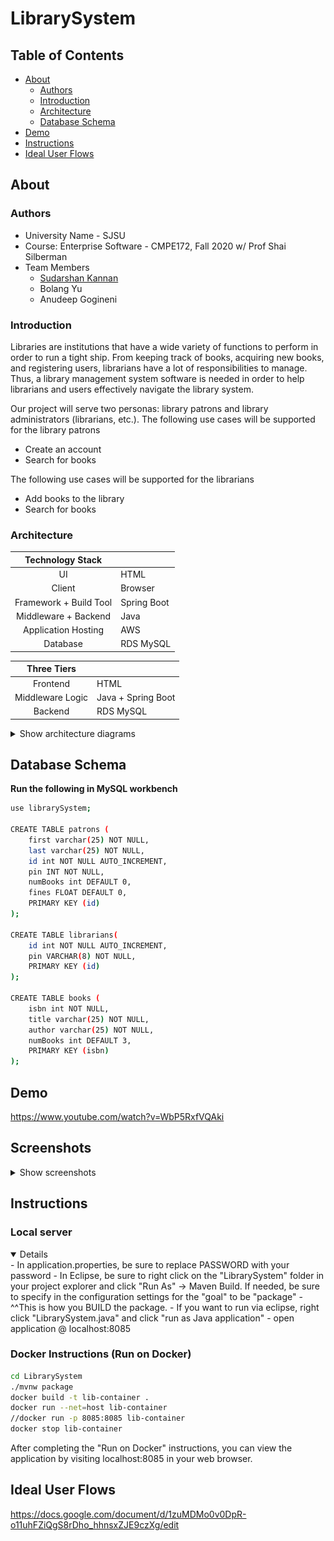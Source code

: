 # LibrarySystem

## Table of Contents
- [About](#about)
    - [Authors](#authors)
    - [Introduction](#introduction)
    - [Architecture](#architecture)
    - [Database Schema](#database-schema)
 - [Demo](#demo)
 - [Instructions](#instructions)
 - [Ideal User Flows](#ideal-user-flows)

## About
### Authors
- University Name - SJSU
- Course: Enterprise Software - CMPE172, Fall 2020 w/ Prof Shai Silberman
- Team Members
    - [Sudarshan Kannan](https://github.com/sudarshankannan)
    - Bolang Yu
    - Anudeep Gogineni

### Introduction
Libraries are institutions that have a wide variety of functions to perform in order to run a tight ship. From keeping track of books, acquiring new books, and registering users, librarians have a lot of responsibilities to manage. Thus, a library management system software is needed in order to help librarians and users effectively navigate the library system.

Our project will serve two personas: library patrons and library administrators (librarians,
etc.).
The following use cases will be supported for the library patrons
- Create an account
- Search for books

The following use cases will be supported for the librarians
- Add books to the library
- Search for books


### Architecture
| **Technology Stack**     |                       |
| :----------: | :------------------- |
| UI | HTML |
| Client | Browser |
| Framework + Build Tool  | Spring Boot |
| Middleware + Backend   | Java |
| Application Hosting  | AWS |
| Database        | RDS MySQL |

| **Three Tiers** |               |
| :----------: | :------------------- |
| Frontend | HTML |
| Middleware Logic | Java + Spring Boot|
| Backend  | RDS MySQL |

<details>
    <summary>Show architecture diagrams</summary>
    
![System Diagram](https://github.com/sudarshankannan/LibrarySystem/blob/master/src/main/resources/images/System%20Diagram.png)
    
![Class Diagram](https://github.com/sudarshankannan/LibrarySystem/blob/master/src/main/resources/images/ClassDiagram.png)
    
![Sequence Diagram](https://github.com/sudarshankannan/LibrarySystem/blob/master/src/main/resources/images/SequenceDiagrams.png)
    
![Interaction Diagram](https://github.com/sudarshankannan/LibrarySystem/blob/master/src/main/resources/images/Interaction%20Diagrams.png)
    
</details>

</details>

## Database Schema
**Run the following in MySQL workbench**
```bash
use librarySystem;

CREATE TABLE patrons (
    first varchar(25) NOT NULL,
    last varchar(25) NOT NULL,
    id int NOT NULL AUTO_INCREMENT,
    pin INT NOT NULL,
    numBooks int DEFAULT 0,
    fines FLOAT DEFAULT 0,
    PRIMARY KEY (id)
);

CREATE TABLE librarians(
    id int NOT NULL AUTO_INCREMENT,
    pin VARCHAR(8) NOT NULL,
    PRIMARY KEY (id)
);

CREATE TABLE books (
    isbn int NOT NULL,
    title varchar(25) NOT NULL,
    author varchar(25) NOT NULL,
    numBooks int DEFAULT 3,
    PRIMARY KEY (isbn)
);
```

## Demo
https://www.youtube.com/watch?v=WbP5RxfVQAki

## Screenshots
<details>
    <summary>Show screenshots</summary>
    
![Homepage](https://github.com/sudarshankannan/LibrarySystem/blob/master/src/main/resources/images/Homepage.png)

![Create Account](https://github.com/sudarshankannan/LibrarySystem/blob/master/src/main/resources/images/CreateAccount.png)

![Add Book](https://github.com/sudarshankannan/LibrarySystem/blob/master/src/main/resources/images/AddBook.png)
    
![Search Book](https://github.com/sudarshankannan/LibrarySystem/blob/master/src/main/resources/images/SearchBook.png)
    


</details>

## Instructions
### Local server 
<details open>
- In application.properties, be sure to replace PASSWORD with your password
- In Eclipse, be sure to right click on the "LibrarySystem" folder in your project explorer and click "Run As" -> Maven Build. If needed, be sure to specify in the configuration settings for the "goal" to be "package"
- ^^This is how you BUILD the package.
- If you want to run via eclipse, right click "LibrarySystem.java" and click "run as Java application"
- open application @ localhost:8085
</details>
    
### Docker Instructions (Run on Docker)
```bash
cd LibrarySystem
./mvnw package
docker build -t lib-container .
docker run --net=host lib-container
//docker run -p 8085:8085 lib-container
docker stop lib-container
```
</details>

After completing the "Run on Docker" instructions, you can view the application by visiting localhost:8085 in your web browser.

## Ideal User Flows
https://docs.google.com/document/d/1zuMDMo0v0DpR-o11uhFZiQgS8rDho_hhnsxZJE9czXg/edit


